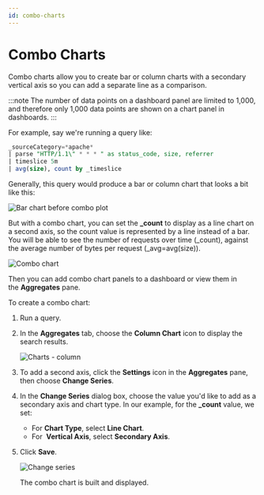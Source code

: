 ```yaml
---
id: combo-charts
---
```


# Combo Charts

Combo charts allow you to create bar or column charts with a secondary vertical axis so you can add a separate line as a comparison.

:::note
The number of data points on a dashboard panel are limited to 1,000, and therefore only 1,000 data points are shown on a chart panel in dashboards.
:::

For example, say we're running a query like:

```sql
_sourceCategory=*apache*
| parse "HTTP/1.1\" * * * " as status_code, size, referrer
| timeslice 5m
| avg(size), count by _timeslice
```

Generally, this query would produce a bar or column chart that looks a
bit like this:

![Bar chart before combo plot](/img/dashboards/Without-combo.png)

But with a combo chart, you can set the **\_count** to display as a line chart on a second axis, so the count value is represented by a line instead of a bar. You will be able to see the number of requests over time (\_count), against the average number of bytes per request (\_avg=avg(size)).

![Combo chart](/img/dashboards/Combo-plot.png)

Then you can add combo chart panels to a dashboard or view them in the **Aggregates** pane.

To create a combo chart:

1. Run a query.
1. In the **Aggregates** tab, choose the **Column Chart** icon to display the search results.

    ![Charts - column](/img/dashboards/charts_column.png)

1. To add a second axis, click the **Settings** icon in the **Aggregates** pane, then choose **Change Series**.
1. In the **Change Series** dialog box, choose the value you'd like to add as a secondary axis and chart type. In our example, for the **\_count** value, we set: 

   * For **Chart Type**, select **Line Chart**.
   * For  **Vertical Axis**, select **Secondary Axis**.

1. Click **Save**.

    ![Change series](/img/dashboards/combo_chart_change_series.png)
    
    The combo chart is built and displayed.

